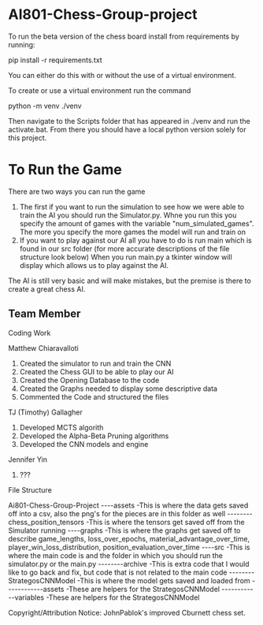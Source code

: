 # AI801-Chess-Group-project
To run the beta version of the chess board install from requirements by running:

pip install -r requirements.txt

You can either do this with or without the use of a virtual environment.

To create or use a virtual environment run the command

python -m venv ./venv

Then navigate to the Scripts folder that has appeared in ./venv and run the activate.bat.
From there you should have a local python version solely for this project.


# To Run the Game

There are two ways you can run the game

  1) The first if you want to run the simulation to see how we were able to train the AI you should run the Simulator.py. Whne you run this you specify the amount of games with the variable "num_simulated_games". The more you specify the more games the model will run and train on
  2) If you want to play against our AI all you have to do is run main which is found in our src folder (for more accurate descriptions of the file structure look below) When you run main.py a tkinter window will display which allows us to play against the AI.

The AI is still very basic and will make mistakes, but the premise is there to create a great chess AI.
     
Team Member
--------------------
Coding Work

Matthew Chiaravalloti 
  1) Created the simulator to run and train the CNN
  2) Created the Chess GUI to be able to play our AI
  3) Created the Opening Database to the code
  4) Created the Graphs needed to display some descriptive data
  5) Commented the Code and structured the files
     
TJ (Timothy) Gallagher
  1) Developed MCTS algorith
  2) Developed the Alpha-Beta Pruning algorithms
  3) Developed the CNN models and engine

Jennifer Yin
  1) ???

File Structure

Ai801-Chess-Group-Project
----assets                          -This is where the data gets saved off into a csv, also the png's for the pieces are in this folder as well
--------chess_position_tensors      -This is where the tensors get saved off from the Simulator running
----graphs                          -This is where the graphs get saved off to describe game_lengths, loss_over_epochs, material_advantage_over_time, player_win_loss_distribution, position_evaluation_over_time
----src                             -This is where the main code is and the folder in which you should run the simulator.py or the main.py
--------archive                     -This is extra code that I would like to go back and fix, but code that is not related to the main code
--------StrategosCNNModel           -This is where the model gets saved and loaded from
------------assets                  -These are helpers for the StrategosCNNModel
------------variables               -These are helpers for the StrategosCNNModel





Copyright/Attribution Notice: 
JohnPablok's improved Cburnett chess set.
